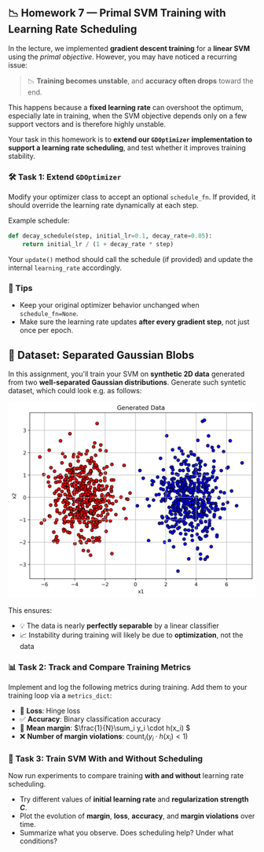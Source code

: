 ## 📉 Homework 7 — Primal SVM Training with Learning Rate Scheduling

In the lecture, we implemented **gradient descent training** for a **linear SVM** using the *primal objective*. However, you may have noticed a recurring issue:  
> 📉 **Training becomes unstable**, and **accuracy often drops** toward the end.

This happens because a **fixed learning rate** can overshoot the optimum, especially late in training, when the SVM objective depends only on a few support vectors and is therefore highly unstable.

Your task in this homework is to **extend our `GDOptimizer` implementation to support a learning rate scheduling**, and test whether it improves training stability.


### 🛠️ **Task 1: Extend `GDOptimizer`**  
   Modify your optimizer class to accept an optional `schedule_fn`. If provided, it should override the learning rate dynamically at each step.

   Example schedule:

```python
def decay_schedule(step, initial_lr=0.1, decay_rate=0.05):
    return initial_lr / (1 + decay_rate * step)
```
   Your `update()` method should call the schedule (if provided) and update the internal `learning_rate` accordingly.

### 📌 Tips

- Keep your original optimizer behavior unchanged when `schedule_fn=None`.
- Make sure the learning rate updates **after every gradient step**, not just once per epoch.


## 🧪 Dataset: Separated Gaussian Blobs

In this assignment, you'll train your SVM on **synthetic 2D data** generated from two **well-separated Gaussian distributions**. Generate such syntetic dataset, which could look e.g. as follows:

<img src="images/data.png" alt="Dataset image" width="600"/>


This ensures:
- 💡 The data is nearly **perfectly separable** by a linear classifier
- 📈 Instability during training will likely be due to **optimization**, not the data


### 📊 **Task 2: Track and Compare Training Metrics**

Implement and log the following metrics during training. Add them to your training loop via a `metrics_dict`:

- 🔢 **Loss**: Hinge loss  
- ✅ **Accuracy**: Binary classification accuracy
- 📏 **Mean margin**: $\frac{1}{N}\sum_i y_i \cdot h(x_i) $
- ❌ **Number of margin violations**: $\text{count}_i(y_i \cdot h(x_i) < 1 )$



### 🚀 **Task 3: Train SVM With and Without Scheduling**

Now run experiments to compare training **with and without** learning rate scheduling.

- Try different values of **initial learning rate** and **regularization strength $C$**.
- Plot the evolution of **margin**, **loss**, **accuracy**, and **margin violations** over time.
- Summarize what you observe. Does scheduling help? Under what conditions?





